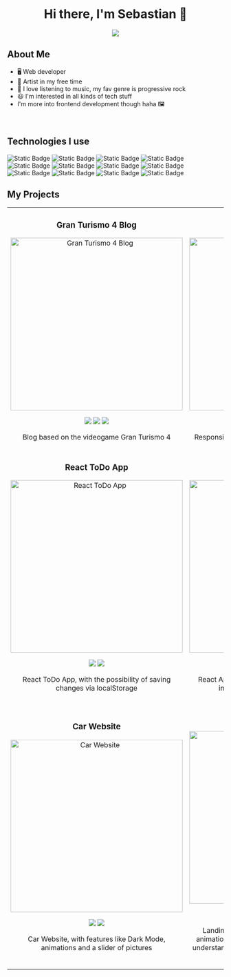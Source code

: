 <h1 align="center">Hi there, I'm Sebastian 👋</h1>

<p align="center">
  <img src="https://github.com/acevedoseba97/acevedoseba97/assets/117867239/733b9f17-e529-48af-bcc1-7ca008105236" />
</p>

## About Me

- 🖥️ Web developer
- 🎨 Artist in my free time
- 🎵 I love listening to music, my fav genre is progressive rock
- 😃 I'm interested in all kinds of tech stuff
- I'm more into frontend development though haha 🖼️
<br>

## Technologies I use

![Static Badge](https://img.shields.io/badge/HTML5-%23000?style=for-the-badge&logo=html5&logoColor=%23fff&labelColor=%23E34F26)
![Static Badge](https://img.shields.io/badge/CSS3-%23000?style=for-the-badge&logo=css3&logoColor=%23fff&labelColor=%231572B6)
![Static Badge](https://img.shields.io/badge/JavaScript-%23000?style=for-the-badge&logo=javascript&logoColor=%23fff&labelColor=%23F7DF1E)
![Static Badge](https://img.shields.io/badge/Git-%23000?style=for-the-badge&logo=git&logoColor=%23fff&labelColor=%23F05032)
![Static Badge](https://img.shields.io/badge/GitHub-%23000?style=for-the-badge&logo=github&logoColor=%23fff&labelColor=%23181717)
![Static Badge](https://img.shields.io/badge/React-%23000?style=for-the-badge&logo=react&logoColor=%23fff&labelColor=%2361DAFB)
![Static Badge](https://img.shields.io/badge/TailwindCSS-%23000?style=for-the-badge&logo=tailwindcss&logoColor=%23fff&labelColor=%2306B6D4)
![Static Badge](https://img.shields.io/badge/Node.js-%23000?style=for-the-badge&logo=node.js&logoColor=%23fff&labelColor=%235FA04E)
![Static Badge](https://img.shields.io/badge/TypeScript-%23000?style=for-the-badge&logo=typescript&logoColor=%23fff&labelColor=%233178C6)
![Static Badge](https://img.shields.io/badge/Next.js-%23000?style=for-the-badge&logo=next.js&logoColor=%23fff&labelColor=%23000000)
![Static Badge](https://img.shields.io/badge/PHP-%23000?style=for-the-badge&logo=php&logoColor=%23fff&labelColor=%23777BB4)
![Static Badge](https://img.shields.io/badge/Visual%20Studio%20Code-%23000?style=for-the-badge&logo=visual-studio&logoColor=%23fff&labelColor=%23007ACC)

## My Projects

<table align="center">
<tr>
<td width="50%">
<h3 align="center">Gran Turismo 4 Blog</h3>
<div align="center">
<a href="https://github.com/acevedoseba97/gt4-blog"><img src="https://github.com/acevedoseba97/acevedoseba97/assets/117867239/52d5f477-ca32-43a0-a885-5767eb78afdd" width="400" alt="Gran Turismo 4 Blog"></a>

<p>
  <img src="https://img.shields.io/badge/HTML5-%23000?style=for-the-badge&logo=html5&logoColor=%23fff&labelColor=%23E34F26">
  <img src="https://img.shields.io/badge/CSS3-%23000?style=for-the-badge&logo=css3&logoColor=%23fff&labelColor=%231572B6">
  <img src="https://img.shields.io/badge/JavaScript-%23000?style=for-the-badge&logo=javascript&logoColor=%23fff&labelColor=%23F7DF1E">
</p>
<p>Blog based on the videogame Gran Turismo 4</p>
</div>
                                                                                      
</td>

<td width="50%">
<h3 align="center">Responsive Weather App</h3>
<div align="center">
<a href="https://github.com/acevedoseba97/weather-app" target="_blank"><img src="https://github.com/acevedoseba97/acevedoseba97/assets/117867239/68f70730-25d9-4061-bfa9-75c3a52f2f87" width="400" alt="Weather app"></a>

<p>
  <img src="https://img.shields.io/badge/HTML5-%23000?style=for-the-badge&logo=html5&logoColor=%23fff&labelColor=%23E34F26">
  <img src="https://img.shields.io/badge/CSS3-%23000?style=for-the-badge&logo=css3&logoColor=%23fff&labelColor=%231572B6">
  <img src="https://img.shields.io/badge/JavaScript-%23000?style=for-the-badge&logo=javascript&logoColor=%23fff&labelColor=%23F7DF1E">
</p>
<p>Responsive weather app with day/night difference</p>
</div>
                                                                                      
</td>

</tr>

<tr>
<td width="50%">
<h3 align="center">React ToDo App</h3>
<div align="center">
<a href="https://github.com/acevedoseba97/react-todo"><img src="https://github.com/acevedoseba97/acevedoseba97/assets/117867239/d7b3eaee-0758-4959-81cc-2cf15ef84a68" width="400" alt="React ToDo App"></a>


<p>
  <img src="https://img.shields.io/badge/React-%23000?style=for-the-badge&logo=react&logoColor=%23fff&labelColor=%2361DAFB">
  <img src="https://img.shields.io/badge/TailwindCSS-%23000?style=for-the-badge&logo=tailwindcss&logoColor=%23fff&labelColor=%2306B6D4">
</p>
<p>React ToDo App, with the possibility of saving changes via localStorage</p>
</div>
                                                                                      
</td>

<td width="50%">
<h3 align="center">Shopping Cart</h3>
<div align="center">
<a href="https://github.com/acevedoseba97/react-shoppingcart" target="_blank"><img src="https://github.com/acevedoseba97/acevedoseba97/assets/117867239/707803aa-c6d3-42d9-9467-e4d1a9844ae0" width="400" alt="Shopping Cart"></a>


<p>
  <img src="https://img.shields.io/badge/React-%23000?style=for-the-badge&logo=react&logoColor=%23fff&labelColor=%2361DAFB">
  <img src="https://img.shields.io/badge/Redux-%23000?style=for-the-badge&logo=redux&labelColor=%23764ABC">
  <img src="https://img.shields.io/badge/TailwindCSS-%23000?style=for-the-badge&logo=tailwindcss&logoColor=%23fff&labelColor=%2306B6D4">
</p>
<p>React App that simulates a shopping cart with 4 initial products, using Redux library</p>
</div>
                                                                                      
</td>

</tr>

<tr>
<td width="50%">
<h3 align="center">Car Website</h3>
<div align="center">
<a href="https://github.com/acevedoseba97/car-website"><img src="https://github.com/acevedoseba97/acevedoseba97/assets/117867239/3790bf5c-51b4-4a2e-bc1e-e8b924f0ed9b" width="400" alt="Car Website"></a>

<p>
  <img src="https://img.shields.io/badge/React-%23000?style=for-the-badge&logo=react&logoColor=%23fff&labelColor=%2361DAFB">
  <img src="https://img.shields.io/badge/TailwindCSS-%23000?style=for-the-badge&logo=tailwindcss&logoColor=%23fff&labelColor=%2306B6D4">
</p>
<p>Car Website, with features like Dark Mode, animations and a slider of pictures</p>
</div>
                                                                                      
</td>

<td width="50%">
<h3 align="center">Burger Landing Page</h3>
<div align="center">
<a href="https://github.com/acevedoseba97/burger_landing_website" target="_blank"><img src="https://github.com/acevedoseba97/acevedoseba97/assets/117867239/a6356b00-54f1-4175-bd11-97cf44ed02cc" width="400" alt="Weather app"></a>

<p>
  <img src="https://img.shields.io/badge/Next.js-%23000?style=for-the-badge&logo=next.js&logoColor=%23fff&labelColor=%23000000">
  <img src="https://img.shields.io/badge/TypeScript-%23000?style=for-the-badge&logo=typescript&logoColor=%23fff&labelColor=%233178C6">
  <img src="https://img.shields.io/badge/TailwindCSS-%23000?style=for-the-badge&logo=tailwindcss&logoColor=%23fff&labelColor=%2306B6D4">
</p>
<p>Landing page of a burger website. It features animations and sliders. This project helped me to understand basics of Next.js and the importance of typing data with TypeScript</p>
</div>
                                                                                      
</td>

</tr>
</table>                                                                                 
